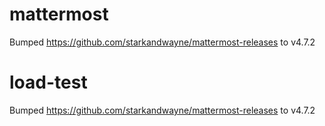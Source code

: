 
# mattermost
Bumped https://github.com/starkandwayne/mattermost-releases to v4.7.2

# load-test
Bumped https://github.com/starkandwayne/mattermost-releases to v4.7.2

